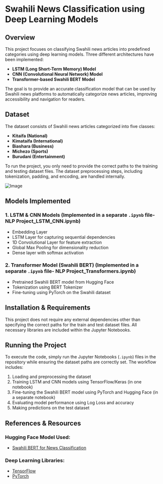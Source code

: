 # Swahili News Classification using Deep Learning Models

## Overview
This project focuses on classifying Swahili news articles into predefined categories using deep learning models. Three different architectures have been implemented:

- **LSTM (Long Short-Term Memory) Model**
- **CNN (Convolutional Neural Network) Model**
- **Transformer-based Swahili BERT Model**

The goal is to provide an accurate classification model that can be used by Swahili news platforms to automatically categorize news articles, improving accessibility and navigation for readers.

## Dataset
The dataset consists of Swahili news articles categorized into five classes:
- **Kitaifa (National)**
- **Kimataifa (International)**
- **Biashara (Business)**
- **Michezo (Sports)**
- **Burudani (Entertainment)**

To run the project, you only need to provide the correct paths to the training and testing dataset files. The dataset preprocessing steps, including tokenization, padding, and encoding, are handled internally.

![Image](https://github.com/user-attachments/assets/c1340fee-3e14-41c3-b309-175f002b7a7b)
## Models Implemented
### 1. LSTM & CNN Models (Implemented in a separate `.ipynb` file- NLP Project_LSTM_CNN.ipynb)
- Embedding Layer
- LSTM Layer for capturing sequential dependencies
- 1D Convolutional Layer for feature extraction
- Global Max Pooling for dimensionality reduction
- Dense layer with softmax activation

### 2. Transformer Model (Swahili BERT) (Implemented in a separate `.ipynb` file- NLP Project_Transformers.ipynb)
- Pretrained Swahili BERT model from Hugging Face
- Tokenization using BERT Tokenizer
- Fine-tuning using PyTorch on the Swahili dataset

## Installation & Requirements
This project does not require any external dependencies other than specifying the correct paths for the train and test dataset files. All necessary libraries are included within the Jupyter Notebooks.

## Running the Project
To execute the code, simply run the Jupyter Notebooks (`.ipynb`) files in the repository while ensuring the dataset paths are correctly set. The workflow includes:
1. Loading and preprocessing the dataset
2. Training LSTM and CNN models using TensorFlow/Keras (in one notebook)
3. Fine-tuning the Swahili BERT model using PyTorch and Hugging Face (in a separate notebook)
4. Evaluating model performance using Log Loss and accuracy
5. Making predictions on the test dataset

## References & Resources
### Hugging Face Model Used:
- [Swahili BERT for News Classification](https://huggingface.co/flax-community/bert-swahili-news-classification)

### Deep Learning Libraries:
- [TensorFlow](https://www.tensorflow.org/)
- [PyTorch](https://pytorch.org/)
